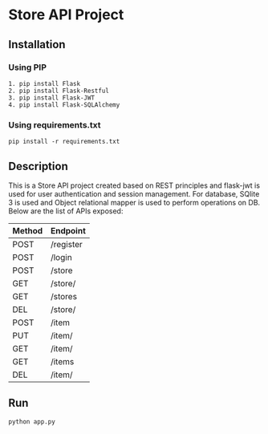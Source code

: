 # Store API Project
## Installation
### Using PIP
```
1. pip install Flask
2. pip install Flask-Restful
3. pip install Flask-JWT
4. pip install Flask-SQLAlchemy
```
### Using requirements.txt
```
pip install -r requirements.txt
```
## Description
This is a Store API project created based on REST principles and flask-jwt is used for user authentication and session management.
For database, SQlite 3 is used and Object relational mapper is used to perform operations on DB.
Below are the list of APIs exposed:

Method | Endpoint
------ | --------
POST   | /register
POST   | /login
POST   | /store
GET    | /store/<name>
GET    | /stores
DEL    | /store/<name>
POST   | /item
PUT    | /item/<name>
GET    | /item/<name>
GET    | /items
DEL    | /item/<name>

## Run
```
python app.py
```
